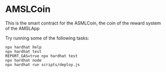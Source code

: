 # AMSLCoin

This is the smart contract for the ASMLCoin, the coin of the reward system of the AMSLApp


Try running some of the following tasks:

```shell
npx hardhat help
npx hardhat test
REPORT_GAS=true npx hardhat test
npx hardhat node
npx hardhat run scripts/deploy.js
```
